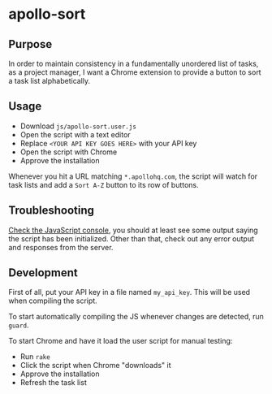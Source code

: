 # apollo-sort

## Purpose

In order to maintain consistency in a fundamentally unordered list of tasks, as a project manager, I want a Chrome extension to provide a button to sort a task list alphabetically.

## Usage

* Download `js/apollo-sort.user.js`
* Open the script with a text editor
* Replace `<YOUR API KEY GOES HERE>` with your API key
* Open the script with Chrome
* Approve the installation

Whenever you hit a URL matching `*.apollohq.com`, the script will watch for task lists and add a `Sort A-Z` button to its row of buttons.

## Troubleshooting

[Check the JavaScript console](https://developers.google.com/chrome-developer-tools/docs/console), you should at least see some output saying the script has been initialized. Other than that, check out any error output and responses from the server.

## Development

First of all, put your API key in a file named `my_api_key`. This will be used when compiling the script.

To start automatically compiling the JS whenever changes are detected, run `guard`.

To start Chrome and have it load the user script for manual testing:

* Run `rake`
* Click the script when Chrome "downloads" it
* Approve the installation
* Refresh the task list
